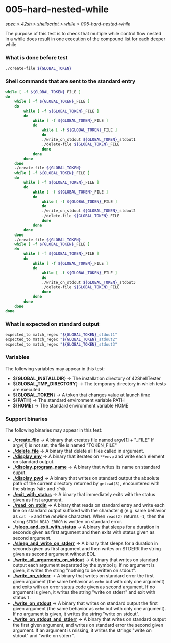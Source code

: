 # 005-hard-nested-while

*[spec > 42sh > shellscript > while](..) > 005-hard-nested-while*

The purpose of this test is to check that multiple while control flow nested in a while does result in one execution of the compound list for each deeper while
### What is done before test

```bash
./create-file ${GLOBAL_TOKEN}

```

### Shell commands that are sent to the standard entry

```bash
while [ -f ${GLOBAL_TOKEN}_FILE ]
do
	while [ -f ${GLOBAL_TOKEN}_FILE ]
	do
		while [ -f ${GLOBAL_TOKEN}_FILE ]
		do
			while [ -f ${GLOBAL_TOKEN}_FILE ]
			do
				while [ -f ${GLOBAL_TOKEN}_FILE ]
				do
				./write_on_stdout ${GLOBAL_TOKEN}_stdout1
				./delete-file ${GLOBAL_TOKEN}_FILE
				done
			done
		done
	done
	./create-file ${GLOBAL_TOKEN}
	while [ -f ${GLOBAL_TOKEN}_FILE ]
	do
		while [ -f ${GLOBAL_TOKEN}_FILE ]
		do
			while [ -f ${GLOBAL_TOKEN}_FILE ]
			do
				while [ -f ${GLOBAL_TOKEN}_FILE ]
				do
				./write_on_stdout ${GLOBAL_TOKEN}_stdout2
				./delete-file ${GLOBAL_TOKEN}_FILE
				done
			done
		done
	done
	./create-file ${GLOBAL_TOKEN}	
	while [ -f ${GLOBAL_TOKEN}_FILE ]
	do
		while [ -f ${GLOBAL_TOKEN}_FILE ]
		do
			while [ -f ${GLOBAL_TOKEN}_FILE ]
			do
				while [ -f ${GLOBAL_TOKEN}_FILE ]
				do
				./write_on_stdout ${GLOBAL_TOKEN}_stdout3
				./delete-file ${GLOBAL_TOKEN}_FILE
				done
			done
		done
	done
done

```

### What is expected on standard output

```bash
expected_to match_regex "${GLOBAL_TOKEN}_stdout1"
expected_to match_regex "${GLOBAL_TOKEN}_stdout2"
expected_to match_regex "${GLOBAL_TOKEN}_stdout3"

```

### Variables

The following variables may appear in this test:

* ${**GLOBAL_INSTALLDIR**} -> The installation directory of 42ShellTester
* ${**GLOBAL_TMP_DIRECTORY**} -> The temporary directory in which tests are executed
* ${**GLOBAL_TOKEN**} -> A token that changes value at launch time
* ${**PATH**} -> The standard environment variable PATH
* ${**HOME**} -> The standard environment variable HOME

### Support binaries

The following binaries may appear in this test:


* **[./create_file](http://github.com/we-sh/42ShellTester/tree/master/support/create-file)** -> A binary that creates file named argv[1] + "_FILE" If argv[1] is not set, the file is named "TOKEN_FILE"
* **[./delete_file](http://github.com/we-sh/42ShellTester/tree/master/support/delete-file)** -> A binary that delete all files called in argument.
* **[./display_env](http://github.com/we-sh/42ShellTester/tree/master/support/display-env)** -> A binary that iterates on `**envp` and write each element on standard output.
* **[./display_program_name](http://github.com/we-sh/42ShellTester/tree/master/support/display-program-name)** -> A binary that writes its name on standard ouput.
* **[./display_pwd](http://github.com/we-sh/42ShellTester/tree/master/support/display-pwd)** -> A binary that writes on standard output the absolute path of the current directory returned by `getcwd(3)`, encountered with the strings `PWD:` and `:PWD`.
* **[./exit_with_status](http://github.com/we-sh/42ShellTester/tree/master/support/exit-with-status)** -> A binary that immediately exits with the status given as first argument.
* **[./read_on_stdin](http://github.com/we-sh/42ShellTester/tree/master/support/read-on-stdin)** -> A binary that reads on standard entry and write each line on standard output suffixed with the character `@` (e.g. same behavior as `cat -e` and the *newline* character). When `read(2)` returns `-1`, then the string `STDIN READ ERROR` is written on standard error.
* **[./sleep_and_exit_with_status](http://github.com/we-sh/42ShellTester/tree/master/support/sleep-and-exit-with-status)** -> A binary that sleeps for a duration in seconds given as first argument and then exits with status given as second argument.
* **[./sleep_and_write_on_stderr](http://github.com/we-sh/42ShellTester/tree/master/support/sleep-and-write-on-stderr)** -> A binary that sleeps for a duration in seconds given as first argument and then writes on STDERR the string given as second argument without EOL.
* **[./write_all_arguments_on_stdout](http://github.com/we-sh/42ShellTester/tree/master/support/write-all-arguments-on-stdout)** -> A binary that writes on standard output each argument separated by the symbol `@`. If no argument is given, it writes the string "nothing to be written on stdout".
* **[./write_on_stderr](http://github.com/we-sh/42ShellTester/tree/master/support/write-on-stderr)** -> A binary that writes on standard error the first given argument (the same behavior as `echo` but with only one argument) and exits with an error status code given as second argument. If no argument is given, it writes the string "write on stderr" and exit with status `1`.
* **[./write_on_stdout](http://github.com/we-sh/42ShellTester/tree/master/support/write-on-stdout)** -> A binary that writes on standard output the first given argument (the same behavior as `echo` but with only one argument). If no argument is given, it writes the string "write on stdout".
* **[./write_on_stdout_and_stderr](http://github.com/we-sh/42ShellTester/tree/master/support/write-on-stdout-and-stderr)** -> A binary that writes on standard output the first given argument, and writes on standard error the second given argument. If an argument is missing, it writes the strings "write on stdout" and "write on stderr".
